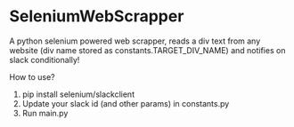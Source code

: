 # SeleniumWebScrapper
A python selenium powered web scrapper, reads a div text from any website (div name stored as constants.TARGET_DIV_NAME) and notifies on slack conditionally!

How to use?
1. pip install selenium/slackclient
2. Update your slack id (and other params) in constants.py
3. Run main.py
